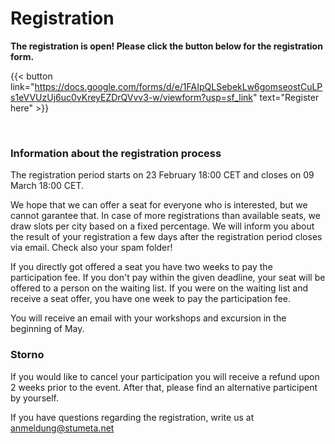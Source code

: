 # Registration

**The registration is open! Please click the button below for the registration form.**

{{< button link="https://docs.google.com/forms/d/e/1FAIpQLSebekLw6gomseostCuLPs1eVVUzUj6uc0vKreyEZDrQVvv3-w/viewform?usp=sf_link" text="Register here" >}}

&nbsp;
### Information about the registration process
The registration period starts on 23 February 18:00 CET and closes on 09 March 18:00 CET. 

We hope that we can offer a seat for everyone who is interested, but we cannot garantee that. In case of more registrations than available seats, we draw slots per city based on a fixed percentage. We will inform you about the result of your registration a few days after the registration period closes via email. Check also your spam folder!

If you directly got offered a seat you have two weeks to pay the participation fee. If you don't pay within the given deadline, your seat will be offered to a person on the waiting list. If you were on the waiting list and receive a seat offer, you have one week to pay the participation fee. 

You will receive an email with your workshops and excursion in the beginning of May. 

### Storno

If you would like to cancel your participation you will receive a refund upon 2 weeks prior to the event. After that, please find an alternative participent by yourself.

If you have questions regarding the registration, write us at [anmeldung@stumeta.net](mailto:anmeldung@stumeta.net)
